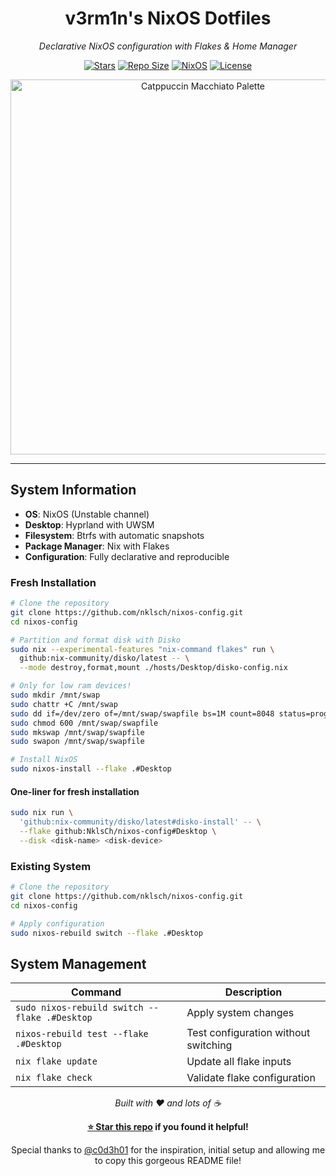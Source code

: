 <div align="center">

# v3rm1n's NixOS Dotfiles

_Declarative NixOS configuration with Flakes & Home Manager_

[![Stars](https://img.shields.io/github/stars/nklsch/nixos-config?color=F5BDE6&labelColor=303446&style=for-the-badge&logo=starship&logoColor=F5BDE6)](https://github.com/nklsch/nixos-config/stargazers)
[![Repo Size](https://img.shields.io/github/repo-size/nklsch/nixos-config?color=C6A0F6&labelColor=303446&style=for-the-badge&logo=github&logoColor=C6A0F6)](https://github.com/nklsch/nixos-config/)
[![NixOS](https://img.shields.io/badge/NixOS-Unstable-blue?style=for-the-badge&logo=NixOS&logoColor=white&label=NixOS&labelColor=303446&color=91D7E3)](https://nixos.org)
[![License](https://img.shields.io/static/v1.svg?style=for-the-badge&label=License&message=MIT&colorA=313244&colorB=F5A97F&logo=unlicense&logoColor=F5A97F&)](https://github.com/nklsch/nixos-config/blob/main/LICENSE)

<img src="https://raw.githubusercontent.com/catppuccin/catppuccin/main/assets/palette/macchiato.png" width="600px" alt="Catppuccin Macchiato Palette" />

</div>

---

## System Information

- **OS**: NixOS (Unstable channel)
- **Desktop**: Hyprland with UWSM
- **Filesystem**: Btrfs with automatic snapshots
- **Package Manager**: Nix with Flakes
- **Configuration**: Fully declarative and reproducible

### Fresh Installation

```bash
# Clone the repository
git clone https://github.com/nklsch/nixos-config.git
cd nixos-config

# Partition and format disk with Disko
sudo nix --experimental-features "nix-command flakes" run \
  github:nix-community/disko/latest -- \
  --mode destroy,format,mount ./hosts/Desktop/disko-config.nix

# Only for low ram devices!
sudo mkdir /mnt/swap
sudo chattr +C /mnt/swap
sudo dd if=/dev/zero of=/mnt/swap/swapfile bs=1M count=8048 status=progress
sudo chmod 600 /mnt/swap/swapfile
sudo mkswap /mnt/swap/swapfile
sudo swapon /mnt/swap/swapfile

# Install NixOS
sudo nixos-install --flake .#Desktop
```

#### One-liner for fresh installation

```bash
sudo nix run \
  'github:nix-community/disko/latest#disko-install' -- \
  --flake github:NklsCh/nixos-config#Desktop \
  --disk <disk-name> <disk-device>
```

### Existing System

```bash
# Clone the repository
git clone https://github.com/nklsch/nixos-config.git
cd nixos-config

# Apply configuration
sudo nixos-rebuild switch --flake .#Desktop
```

## System Management

| Command                                       | Description                          |
| --------------------------------------------- | ------------------------------------ |
| `sudo nixos-rebuild switch --flake .#Desktop` | Apply system changes                 |
| `nixos-rebuild test --flake .#Desktop`        | Test configuration without switching |
| `nix flake update`                            | Update all flake inputs              |
| `nix flake check`                             | Validate flake configuration         |

<div align="center">

_Built with ❤️ and lots of ☕_

**[⭐ Star this repo](https://github.com/nklsch/nixos-config) if you found it helpful!**

Special thanks to [@c0d3h01](https://github.com/c0d3h01) for the inspiration, initial setup and allowing me to copy this gorgeous README file!

</div>
